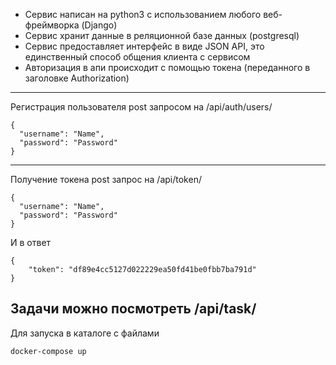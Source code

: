- Сервис написан на python3 с использованием любого веб-фреймворка (Django)
- Сервис хранит данные в реляционной базе данных (postgresql)
- Сервис предоставляет интерфейс в виде JSON API, это единственный способ общения клиента с сервисом
- Авторизация в апи происходит с помощью токена (переданного в заголовке Authorization)

------------------------

Регистрация пользователя post запросом на /api/auth/users/

```
{
  "username": "Name",
  "password": "Password"
}
```

------------------

Получение токена post запрос на /api/token/

```
{
  "username": "Name",
  "password": "Password"
}
```

И в ответ

```
{
    "token": "df89e4cc5127d022229ea50fd41be0fbb7ba791d"
}

```

Задачи можно посмотреть /api/task/
 -------------
 
Для запуска в каталоге с файлами

```
docker-compose up

```
